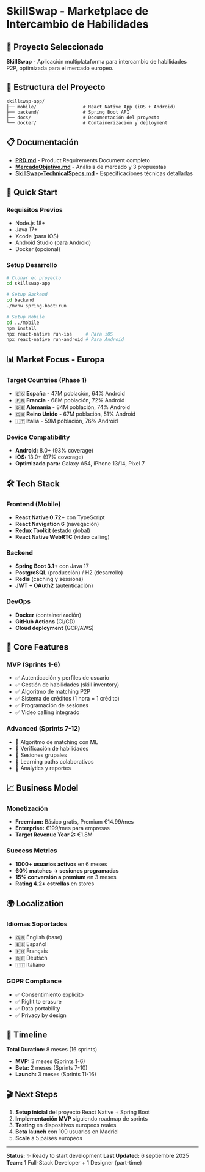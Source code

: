 # SkillSwap - Marketplace de Intercambio de Habilidades

## 🎯 Proyecto Seleccionado
**SkillSwap** - Aplicación multiplataforma para intercambio de habilidades P2P, optimizada para el mercado europeo.

## 📁 Estructura del Proyecto

```
skillswap-app/
├── mobile/                 # React Native App (iOS + Android)
├── backend/                # Spring Boot API
├── docs/                   # Documentación del proyecto
└── docker/                 # Containerización y deployment
```

## 📋 Documentación

- **[PRD.md](./PRD.md)** - Product Requirements Document completo
- **[MercadoObjetivo.md](./MercadoObjetivo.md)** - Análisis de mercado y 3 propuestas
- **[SkillSwap-TechnicalSpecs.md](./SkillSwap-TechnicalSpecs.md)** - Especificaciones técnicas detalladas

## 🚀 Quick Start

### Requisitos Previos
- Node.js 18+
- Java 17+
- Xcode (para iOS)
- Android Studio (para Android)
- Docker (opcional)

### Setup Desarrollo
```bash
# Clonar el proyecto
cd skillswap-app

# Setup Backend
cd backend
./mvnw spring-boot:run

# Setup Mobile
cd ../mobile
npm install
npx react-native run-ios     # Para iOS
npx react-native run-android # Para Android
```

## 📊 Market Focus - Europa

### Target Countries (Phase 1)
- 🇪🇸 **España** - 47M población, 64% Android
- 🇫🇷 **Francia** - 68M población, 72% Android  
- 🇩🇪 **Alemania** - 84M población, 74% Android
- 🇬🇧 **Reino Unido** - 67M población, 51% Android
- 🇮🇹 **Italia** - 59M población, 76% Android

### Device Compatibility
- **Android:** 8.0+ (93% coverage)
- **iOS:** 13.0+ (97% coverage)
- **Optimizado para:** Galaxy A54, iPhone 13/14, Pixel 7

## 🛠️ Tech Stack

### Frontend (Mobile)
- **React Native 0.72+** con TypeScript
- **React Navigation 6** (navegación)
- **Redux Toolkit** (estado global)
- **React Native WebRTC** (video calling)

### Backend
- **Spring Boot 3.1+** con Java 17
- **PostgreSQL** (producción) / H2 (desarrollo)
- **Redis** (caching y sessions)
- **JWT + OAuth2** (autenticación)

### DevOps
- **Docker** (containerización)
- **GitHub Actions** (CI/CD)
- **Cloud deployment** (GCP/AWS)

## 🎯 Core Features

### MVP (Sprints 1-6)
- ✅ Autenticación y perfiles de usuario
- ✅ Gestión de habilidades (skill inventory)
- ✅ Algoritmo de matching P2P
- ✅ Sistema de créditos (1 hora = 1 crédito)
- ✅ Programación de sesiones
- ✅ Video calling integrado

### Advanced (Sprints 7-12)
- 🔄 Algoritmo de matching con ML
- 🔄 Verificación de habilidades
- 🔄 Sesiones grupales
- 🔄 Learning paths colaborativos
- 🔄 Analytics y reportes

## 📈 Business Model

### Monetización
- **Freemium:** Básico gratis, Premium €14.99/mes
- **Enterprise:** €199/mes para empresas
- **Target Revenue Year 2:** €1.8M

### Success Metrics
- **1000+ usuarios activos** en 6 meses
- **60% matches → sesiones programadas**
- **15% conversión a premium** en 3 meses
- **Rating 4.2+ estrellas** en stores

## 🌍 Localization

### Idiomas Soportados
- 🇬🇧 English (base)
- 🇪🇸 Español 
- 🇫🇷 Français
- 🇩🇪 Deutsch
- 🇮🇹 Italiano

### GDPR Compliance
- ✅ Consentimiento explícito
- ✅ Right to erasure
- ✅ Data portability
- ✅ Privacy by design

## 📅 Timeline

**Total Duration:** 8 meses (16 sprints)
- **MVP:** 3 meses (Sprints 1-6)
- **Beta:** 2 meses (Sprints 7-10) 
- **Launch:** 3 meses (Sprints 11-16)

## 🎬 Next Steps

1. **Setup inicial** del proyecto React Native + Spring Boot
2. **Implementación MVP** siguiendo roadmap de sprints
3. **Testing** en dispositivos europeos reales
4. **Beta launch** con 100 usuarios en Madrid
5. **Scale** a 5 países europeos

---

**Status:** ✨ Ready to start development
**Last Updated:** 6 septiembre 2025
**Team:** 1 Full-Stack Developer + 1 Designer (part-time)
